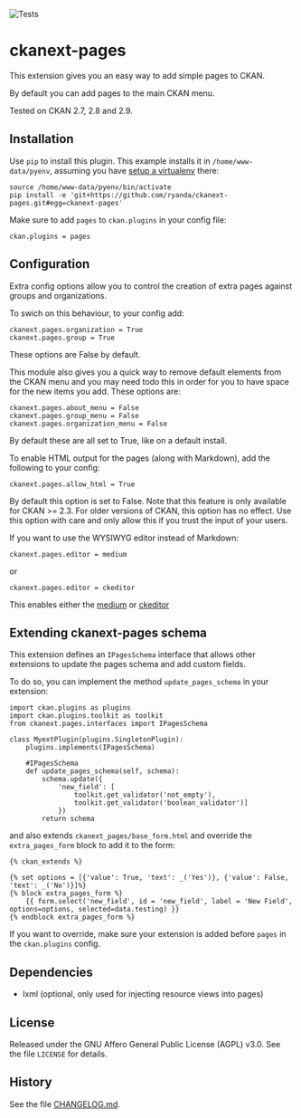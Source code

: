 
![Tests](https://github.com/ryanda/ckanext-pages/workflows/Tests/badge.svg?branch=master)

ckanext-pages
=============

This extension gives you an easy way to add simple pages to CKAN.

By default you can add pages to the main CKAN menu.

Tested on CKAN 2.7, 2.8 and 2.9.

## Installation

Use `pip` to install this plugin. This example installs it in `/home/www-data/pyenv`, assuming you have [setup a virtualenv](http://docs.ckan.org/en/latest/maintaining/installing/install-from-source.html#install-ckan-into-a-python-virtual-environment) there:

```
source /home/www-data/pyenv/bin/activate
pip install -e 'git+https://github.com/ryanda/ckanext-pages.git#egg=ckanext-pages'
```

Make sure to add `pages` to `ckan.plugins` in your config file:

```
ckan.plugins = pages
```

## Configuration


Extra config options allow you to control the creation of extra pages against groups and organizations.

To swich on this behaviour, to your config add:

```
ckanext.pages.organization = True
ckanext.pages.group = True
```

These options are False by default.


This module also gives you a quick way to remove default elements from the CKAN menu and you may need todo this
in order for you to have space for the new items you add.  These options are:

```
ckanext.pages.about_menu = False
ckanext.pages.group_menu = False
ckanext.pages.organization_menu = False
```

By default these are all set to True, like on a default install.

To enable HTML output for the pages (along with Markdown), add the following to your config:

```
ckanext.pages.allow_html = True
```

By default this option is set to False. Note that this feature is only available for CKAN >= 2.3. For older versions of CKAN, this option has no effect.
Use this option with care and only allow this if you trust the input of your users.

If you want to use the WYSIWYG editor instead of Markdown:
```
ckanext.pages.editor = medium
```
or
```
ckanext.pages.editor = ckeditor
```
This enables either the [medium](https://jakiestfu.github.io/Medium.js/docs/) or [ckeditor](http://ckeditor.com/)

## Extending ckanext-pages schema

This extension defines an `IPagesSchema` interface that allows other extensions to update the pages schema and add custom fields.

To do so, you can implement the method `update_pages_schema` in your extension:

```
import ckan.plugins as plugins
import ckan.plugins.toolkit as toolkit
from ckanext.pages.interfaces import IPagesSchema

class MyextPlugin(plugins.SingletonPlugin):
    plugins.implements(IPagesSchema)

    #IPagesSchema
    def update_pages_schema(self, schema):
        schema.update({
            'new_field': [
                toolkit.get_validator('not_empty'),
                toolkit.get_validator('boolean_validator')]
            })
        return schema
```

and also extends `ckanext_pages/base_form.html` and override the `extra_pages_form` block to add it to the form:

```
{% ckan_extends %}

{% set options = [{'value': True, 'text': _('Yes')}, {'value': False, 'text': _('No')}]%}
{% block extra_pages_form %}
    {{ form.select('new_field', id = 'new_field', label = 'New Field', options=options, selected=data.testing) }}
{% endblock extra_pages_form %}
```

If you want to override, make sure your extension is added before `pages` in the `ckan.plugins` config.

## Dependencies

* lxml (optional, only used for injecting resource views into pages)


## License

Released under the GNU Affero General Public License (AGPL) v3.0. See the file `LICENSE` for details.


## History

See the file [CHANGELOG.md](CHANGELOG.md).

